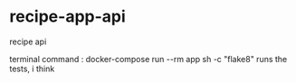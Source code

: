 # recipe-app-api
recipe api


terminal command : docker-compose run --rm app sh -c "flake8"
runs the tests, i think